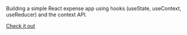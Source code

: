 Building a simple React expense app using hooks (useState, useContext, useReducer) and the context API.

[Check it out](https://simple-expense-app.herokuapp.com/)
